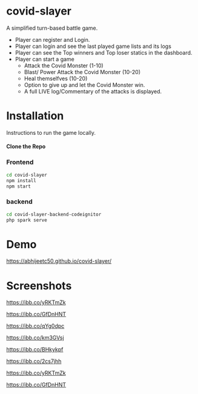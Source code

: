 # covid-slayer
A simplified turn-based battle game.
- Player can register and Login.
- Player can login and see the last played game lists and its logs 
- Player can see the Top winners and Top loser statics in the dashboard.
- Player can start a game 
   - Attack the Covid Monster (1-10)
   - Blast/ Power Attack the Covid Monster (10-20)
   - Heal themselfves (10-20)
   - Option to give up and let the Covid Monster win.
   - A full LIVE log/Commentary of the attacks is displayed.

# Installation
Instructions to run the game locally.

#### Clone the Repo

### Frontend
```bash
cd covid-slayer
npm install
npm start
```

### backend
```bash
cd covid-slayer-backend-codeignitor
php spark serve
```
# Demo
https://abhijeetc50.github.io/covid-slayer/

# Screenshots
https://ibb.co/yRKTmZk

https://ibb.co/GfDnHNT

https://ibb.co/qYg0dpc

https://ibb.co/km3GVsj

https://ibb.co/BHkykpf

https://ibb.co/2cs7jhh

https://ibb.co/yRKTmZk

https://ibb.co/GfDnHNT
